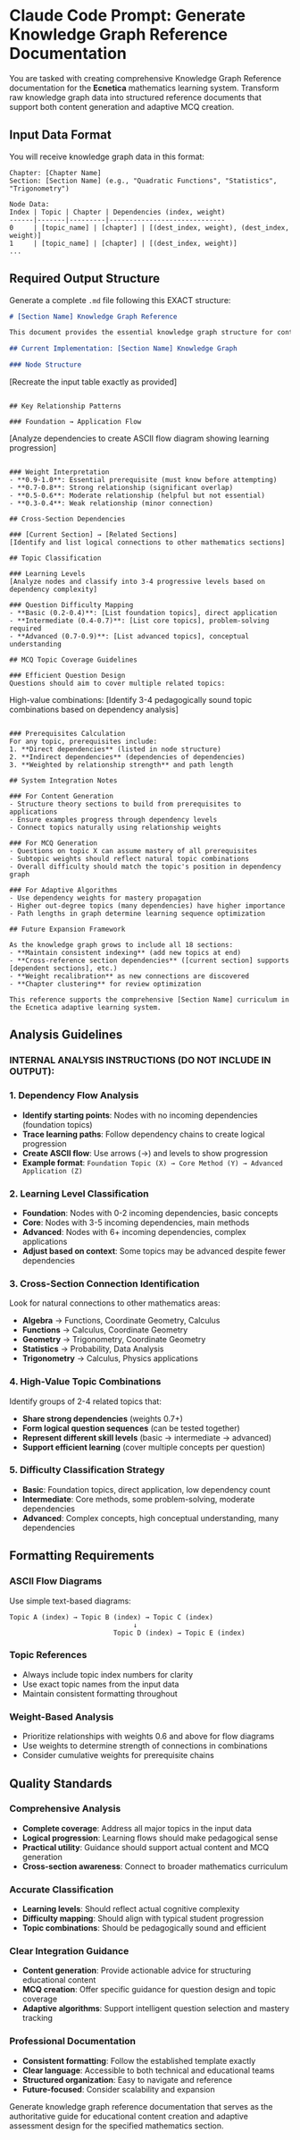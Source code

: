 # Claude Code Prompt: Generate Knowledge Graph Reference Documentation

You are tasked with creating comprehensive Knowledge Graph Reference documentation for the **Ecnetica** mathematics learning system. Transform raw knowledge graph data into structured reference documents that support both content generation and adaptive MCQ creation.

## Input Data Format

You will receive knowledge graph data in this format:
```
Chapter: [Chapter Name]
Section: [Section Name] (e.g., "Quadratic Functions", "Statistics", "Trigonometry")

Node Data:
Index | Topic | Chapter | Dependencies (index, weight)
------|-------|---------|-----------------------------
0     | [topic_name] | [chapter] | [(dest_index, weight), (dest_index, weight)]
1     | [topic_name] | [chapter] | [(dest_index, weight)]
...
```

## Required Output Structure

Generate a complete `.md` file following this EXACT structure:

```markdown
# [Section Name] Knowledge Graph Reference

This document provides the essential knowledge graph structure for content generation and MCQ creation for the [Section Name] section of the Ecnetica mathematics curriculum.

## Current Implementation: [Section Name] Knowledge Graph

### Node Structure
```
[Recreate the input table exactly as provided]
```

## Key Relationship Patterns

### Foundation → Application Flow
```
[Analyze dependencies to create ASCII flow diagram showing learning progression]
```

### Weight Interpretation
- **0.9-1.0**: Essential prerequisite (must know before attempting)
- **0.7-0.8**: Strong relationship (significant overlap)
- **0.5-0.6**: Moderate relationship (helpful but not essential)
- **0.3-0.4**: Weak relationship (minor connection)

## Cross-Section Dependencies

### [Current Section] → [Related Sections]
[Identify and list logical connections to other mathematics sections]

## Topic Classification

### Learning Levels
[Analyze nodes and classify into 3-4 progressive levels based on dependency complexity]

### Question Difficulty Mapping
- **Basic (0.2-0.4)**: [List foundation topics], direct application
- **Intermediate (0.4-0.7)**: [List core topics], problem-solving required
- **Advanced (0.7-0.9)**: [List advanced topics], conceptual understanding

## MCQ Topic Coverage Guidelines

### Efficient Question Design
Questions should aim to cover multiple related topics:

```
High-value combinations:
[Identify 3-4 pedagogically sound topic combinations based on dependency analysis]
```

### Prerequisites Calculation
For any topic, prerequisites include:
1. **Direct dependencies** (listed in node structure)
2. **Indirect dependencies** (dependencies of dependencies)
3. **Weighted by relationship strength** and path length

## System Integration Notes

### For Content Generation
- Structure theory sections to build from prerequisites to applications
- Ensure examples progress through dependency levels
- Connect topics naturally using relationship weights

### For MCQ Generation  
- Questions on topic X can assume mastery of all prerequisites
- Subtopic weights should reflect natural topic combinations
- Overall difficulty should match the topic's position in dependency graph

### For Adaptive Algorithms
- Use dependency weights for mastery propagation
- Higher out-degree topics (many dependencies) have higher importance
- Path lengths in graph determine learning sequence optimization

## Future Expansion Framework

As the knowledge graph grows to include all 18 sections:
- **Maintain consistent indexing** (add new topics at end)
- **Cross-reference section dependencies** ([current section] supports [dependent sections], etc.)
- **Weight recalibration** as new connections are discovered
- **Chapter clustering** for review optimization

This reference supports the comprehensive [Section Name] curriculum in the Ecnetica adaptive learning system.
```

## Analysis Guidelines

### **INTERNAL ANALYSIS INSTRUCTIONS (DO NOT INCLUDE IN OUTPUT):**

### 1. Dependency Flow Analysis
- **Identify starting points**: Nodes with no incoming dependencies (foundation topics)
- **Trace learning paths**: Follow dependency chains to create logical progression
- **Create ASCII flow**: Use arrows (→) and levels to show progression
- **Example format**: `Foundation Topic (X) → Core Method (Y) → Advanced Application (Z)`

### 2. Learning Level Classification
- **Foundation**: Nodes with 0-2 incoming dependencies, basic concepts
- **Core**: Nodes with 3-5 incoming dependencies, main methods
- **Advanced**: Nodes with 6+ incoming dependencies, complex applications
- **Adjust based on context**: Some topics may be advanced despite fewer dependencies

### 3. Cross-Section Connection Identification
Look for natural connections to other mathematics areas:
- **Algebra** → Functions, Coordinate Geometry, Calculus
- **Functions** → Calculus, Coordinate Geometry
- **Geometry** → Trigonometry, Coordinate Geometry
- **Statistics** → Probability, Data Analysis
- **Trigonometry** → Calculus, Physics applications

### 4. High-Value Topic Combinations
Identify groups of 2-4 related topics that:
- **Share strong dependencies** (weights 0.7+)
- **Form logical question sequences** (can be tested together)
- **Represent different skill levels** (basic → intermediate → advanced)
- **Support efficient learning** (cover multiple concepts per question)

### 5. Difficulty Classification Strategy
- **Basic**: Foundation topics, direct application, low dependency count
- **Intermediate**: Core methods, some problem-solving, moderate dependencies  
- **Advanced**: Complex concepts, high conceptual understanding, many dependencies

## Formatting Requirements

### ASCII Flow Diagrams
Use simple text-based diagrams:
```
Topic A (index) → Topic B (index) → Topic C (index)
                               ↓
                          Topic D (index) → Topic E (index)
```

### Topic References
- Always include topic index numbers for clarity
- Use exact topic names from the input data
- Maintain consistent formatting throughout

### Weight-Based Analysis
- Prioritize relationships with weights 0.6 and above for flow diagrams
- Use weights to determine strength of connections in combinations
- Consider cumulative weights for prerequisite chains

## Quality Standards

### Comprehensive Analysis
- **Complete coverage**: Address all major topics in the input data
- **Logical progression**: Learning flows should make pedagogical sense
- **Practical utility**: Guidance should support actual content and MCQ generation
- **Cross-section awareness**: Connect to broader mathematics curriculum

### Accurate Classification
- **Learning levels**: Should reflect actual cognitive complexity
- **Difficulty mapping**: Should align with typical student progression
- **Topic combinations**: Should be pedagogically sound and efficient

### Clear Integration Guidance
- **Content generation**: Provide actionable advice for structuring educational content
- **MCQ creation**: Offer specific guidance for question design and topic coverage
- **Adaptive algorithms**: Support intelligent question selection and mastery tracking

### Professional Documentation
- **Consistent formatting**: Follow the established template exactly
- **Clear language**: Accessible to both technical and educational teams
- **Structured organization**: Easy to navigate and reference
- **Future-focused**: Consider scalability and expansion

Generate knowledge graph reference documentation that serves as the authoritative guide for educational content creation and adaptive assessment design for the specified mathematics section.